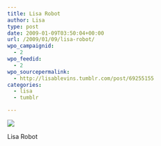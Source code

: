 ```yaml
---
title: Lisa Robot
author: Lisa
type: post
date: 2009-01-09T03:50:04+00:00
url: /2009/01/09/lisa-robot/
wpo_campaignid:
  - 2
wpo_feedid:
  - 2
wpo_sourcepermalink:
  - http://lisablevins.tumblr.com/post/69255155
categories:
  - lisa
  - tumblr

---
```

![][1]

Lisa Robot

 [1]: /wp-o-matic/cache/ff574_xMgN4OQMFihmha93Qp0obsbdo1_500.jpg